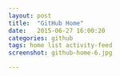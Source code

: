 ```yaml
---
layout: post
title:  "GitHub Home"
date:   2015-06-27 16:00:20
categories: github
tags: home list activity-feed
screenshot: github-home-6.jpg

---
```

